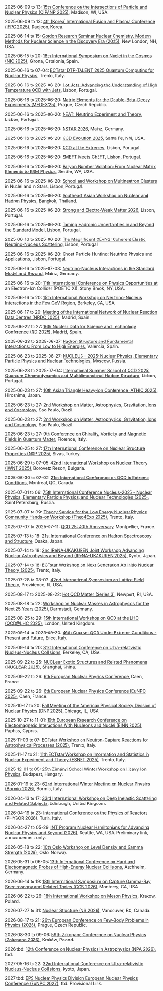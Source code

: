 2025-06-09 to 13: [15th Conference on the Intersections of Particle and Nuclear Physics (CIPANP 2025)](https://agenda.hep.wisc.edu/event/2257/ "Examines intersections of particle and nuclear physics. Topics include quark-gluon interactions, nuclear structure, and computational methods bridging particle physics and nuclear phenomena."), Madison, WI, USA.

2025-06-09 to 13: [4th (Korea) International Fusion and Plasma Conference (iFPC 2025)](https://i-fpc.org/2025/ "Focuses on fusion and plasma science, covering plasma confinement, fusion energy, and plasma diagnostics. Topics include tokamak physics, inertial confinement, and computational modeling, emphasizing advancements in fusion technology."), Daejeon, Korea.

2025-06-14 to 15: [Gordon Research Seminar Nuclear Chemistry, Modern Methods for Nuclear Science in the Discovery Era (2025)](https://www.grc.org/nuclear-chemistry-grs-conference/2025/ "Explores modern nuclear chemistry techniques. Topics include nuclear reactions, isotope production, and computational methods for nuclear structure, emphasizing advancements in experimental and theoretical approaches for nuclear science discovery."), New London, NH, USA.

2025-06-15 to 20: [18th International Symposium on Nuclei in the Cosmos (NIC 2025)](https://indico.icc.ub.edu/event/341/ "NIC 2025 explores nuclear astrophysics, focusing on nucleosynthesis, stellar evolution, and nuclear reactions. Topics include cosmic abundances, neutron star mergers, and computational astrophysics, with applications in understanding cosmic origins, emphasizing experimental and theoretical nuclear studies."), Girona, Catalonia, Spain.

2025-06-16 to 07-04: [ECTstar DTP-TALENT 2025 Quantum Computing for Nuclear Physics](https://indico.ectstar.eu/event/250/ "Covers quantum computing applications in nuclear physics. Topics include quantum algorithms for nuclear interactions, quantum simulation of many-body systems, and computational techniques for nuclear structure and dynamics."), Trento, Italy.

2025-06-16 to 2025-06-20: [Hot Jets: Advancing the Understanding of High Temperature QCD with Jets](https://indico.cern.ch/event/1410976/ "The workshop explores high-temperature QCD using jet physics, focusing on quark-gluon plasma. Topics include jet quenching, thermalization, and QCD thermodynamics. Discussions cover experimental results from LHC and RHIC, advancing strong interaction physics."), Lisbon, Portugal.

2025-06-16 to 2025-06-20: [Matrix Elements for the Double-Beta-Decay Experiments (MEDEX'25)](https://indico.cern.ch/event/1411041/ "MEDEX'25 focuses on matrix elements for double-beta decay, exploring neutrino physics. Topics include nuclear structure calculations, neutrinoless decay, and experimental sensitivities. Discussions cover theoretical models and experimental results from KamLAND-Zen, advancing neutrino mass studies."), Prague, Czech Republic.

2025-06-16 to 2025-06-20: [NEAT: Neutrino Experiment and Theory](https://indico.cern.ch/event/1411008/ "NEAT explores neutrino experiments and theory, focusing on fundamental properties. Topics include neutrino masses, mixing angles, and interactions. Discussions cover results from DUNE, T2K, and theoretical advancements, enhancing understanding of neutrino physics and cosmology."), Lisbon, Portugal.

2025-06-16 to 2025-06-20: [NSTAR 2026](https://nstar2026.org/ "NSTAR 2026 explores nucleon resonances, focusing on hadron physics. Topics include baryon spectroscopy, meson production, and QCD dynamics. Discussions cover experimental data from JLab and theoretical models, advancing understanding of strong interactions."), Mainz, Germany.

2025-06-16 to 2025-06-20: [QCD Evolution 2025](https://indico.cern.ch/event/1411000/ "QCD Evolution 2025 explores quantum chromodynamics evolution, focusing on parton distributions. Topics include DGLAP equations, small-x physics, and global fits. Discussions cover applications in LHC experiments and theoretical advancements in QCD."), Santa Fe, NM, USA.

2025-06-16 to 2025-06-20: [QCD at the Extremes](https://indico.cern.ch/event/1402306/ "The workshop explores QCD under extreme conditions, focusing on high-energy and high-density regimes. Topics include quark-gluon plasma, chiral symmetry, and heavy-ion collisions. Discussions cover experimental data from RHIC and theoretical models."), Lisbon, Portugal.

2025-06-16 to 2025-06-20: [SMEFT Meets ChEFT](https://indico.cern.ch/event/1402260/ "The workshop bridges Standard Model Effective Field Theory and Chiral Effective Field Theory, focusing on particle and nuclear physics. Topics include low-energy QCD, electroweak interactions, and precision measurements. Discussions advance theoretical and experimental synergies."), Lisbon, Portugal.

2025-06-16 to 2025-06-20: [Baryon Number Violation: From Nuclear Matrix Elements to BSM Physics](https://www.int.washington.edu/programs/25-91W/ "The workshop explores baryon number violation, focusing on nuclear and particle physics. Topics include neutrinoless double-beta decay, proton decay, and BSM models. Discussions cover experimental constraints and theoretical implications, advancing fundamental physics."), Seattle, WA, USA.

2025-06-16 to 2025-06-20: [School and Workshop on Multineutron Clusters in Nuclei and in Stars](https://indico.cern.ch/event/1411006/ "The school and workshop explore multineutron clusters in nuclei and stars, focusing on nuclear astrophysics. Topics include tetraneutron states, neutron star crusts, and clustering mechanisms. Discussions cover theoretical models and experimental data, advancing nuclear physics."), Lisbon, Portugal.

2025-06-16 to 2025-06-20: [Southeast Asian Workshop on Nuclear and Hadron Physics](https://indico.cern.ch/event/1402297/ "The workshop explores nuclear and hadron physics, focusing on regional advancements. Topics include hadron spectroscopy, nuclear structure, and QCD. Discussions cover experimental data from J-PARC and theoretical models, enhancing nuclear physics research."), Bangkok, Thailand.

2025-06-16 to 2025-06-20: [Strong and Electro-Weak Matter 2026](https://indico.cern.ch/event/1402346/ "SEWM 2026 explores strong and electroweak interactions, focusing on particle and nuclear physics. Topics include quark-gluon plasma, electroweak symmetry breaking, and lattice QCD. Discussions cover experimental and theoretical advancements."), Lisbon, Portugal.

2025-06-16 to 2025-06-20: [Taming Hadronic Uncertainties in and Beyond the Standard Model](https://indico.cern.ch/event/1402335/ "The workshop addresses hadronic uncertainties in particle physics, focusing on QCD. Topics include lattice QCD, parton distributions, and BSM phenomenology. Discussions cover experimental constraints and theoretical advancements, enhancing precision in Standard Model predictions."), Lisbon, Portugal.

2025-06-16 to 2025-06-20: [The Magnificent CEvNS: Coherent Elastic Neutrino-Nucleus Scattering](https://indico.cern.ch/event/1411017/ "MagCEvNS2025 explores coherent elastic neutrino-nucleus scattering, focusing on low-energy physics. Topics include CEvNS measurements, neutrino properties, and dark matter. Discussions cover experimental techniques and theoretical implications, advancing neutrino physics."), Lisbon, Portugal.

2025-06-16 to 2025-06-20: [Ghost Particle Hunting: Neutrino Physics and Applications](https://indico.cern.ch/event/1410990/ "Honoring John Learned, the workshop explores neutrino physics and its societal applications. Topics include neutrino oscillations, reactor monitoring, and dark matter searches. Discussions cover experimental techniques and theoretical models, advancing neutrino research."), Lisbon, Portugal.

2025-06-16 to 2025-07-03: [Neutrino-Nucleus Interactions in the Standard Model and Beyond](https://www.mitp.uni-mainz.de/neutrino-nucleus-interactions-2025/ "The program explores neutrino-nucleus interactions, focusing on particle and nuclear physics. Topics include cross-section measurements, nuclear effects, and beyond-Standard-Model physics. Discussions cover experimental data from NOvA and theoretical models, advancing neutrino physics."), Mainz, Germany.

2025-06-16 to 20: [11th International Conference on Physics Opportunities at an Electron-Ion Collider (POETIC XI)](https://indico.cern.ch/event/1381256/ "POETIC XI explores the physics potential of electron-ion colliders, focusing on QCD in nuclear matter. Key topics include parton distribution functions, gluon saturation, and spin physics. The conference highlights experimental opportunities at facilities like the EIC, with discussions on deep inelastic scattering, jet production, and nuclear structure insights from high-energy collisions."), Stony Brook, NY, USA.

2025-06-16 to 20: [15th International Workshop on Neutrino-Nucleus Interactions in the Few GeV Region](https://nuint2025.lbl.gov/ "NuInt 2025 focuses on neutrino-nucleus interactions in the few-GeV energy range, critical for neutrino oscillation experiments. Topics include cross-section measurements, nuclear effects, and final-state interactions. The workshop discusses data from experiments like T2K and NOvA, alongside theoretical models to improve precision in neutrino physics."), Berkeley, CA, USA.

2025-06-17 to 20: [Meeting of the International Network of Nuclear Reaction Data Centres (NRDC 2025)](https://www-nds.iaea.org/nrdc/nrdc_2025/ "NRDC 2025 focuses on nuclear reaction data, covering cross-section measurements, data compilation, and evaluation. Topics include nuclear databases, reaction modeling, and applications in nuclear energy and astrophysics, emphasizing standardized nuclear data."), Madrid, Spain.

2025-06-22 to 27: [16th Nuclear Data for Science and Technology Conference (ND 2025)](https://nd2025madrid.com "ND 2025 focuses on nuclear data, covering cross-section measurements, nuclear reaction modeling, and data evaluation. Topics include applications in nuclear energy, astrophysics, and medical isotopes, emphasizing accurate nuclear data for scientific advancements."), Madrid, Spain.

2025-06-23 to 2025-06-27: [Hadron Structure and Fundamental Interactions: From Low to High Energies](https://www.hsfi.org/ "HSFI explores hadron structure and fundamental interactions across energy scales. Topics include parton distributions, QCD dynamics, and electroweak interactions. Discussions cover experimental results from LHC and theoretical models for strong interactions."), Valencia, Spain.

2025-06-23 to 2025-06-27: [NUCLEUS – 2025: Nuclear Physics, Elementary Particle Physics and Nuclear Technologies](https://nucleus.sinp.msu.ru/ "NUCLEUS 2025 explores nuclear and particle physics, focusing on fundamental interactions. Topics include nuclear structure, quark-gluon plasma, and detector technologies. Discussions cover experimental results from LHC and applications in nuclear technology."), Moscow, Russia.

2025-06-23 to 2025-07-04: [International Summer School of QCD 2025: Quantum Chromodynamics and Multidimensional Hadron Structure](https://indico.cern.ch/event/1402259/ "The summer school trains researchers in QCD, focusing on hadron structure. Topics include parton distributions, transverse momentum distributions, and lattice QCD. Lectures cover experimental data from LHC and theoretical models, advancing understanding of strong interactions."), Lisbon, Portugal.

2025-06-23 to 27: [10th Asian Triangle Heavy-Ion Conference (ATHIC 2025)](https://indico.cern.ch/event/1381254/ "The conference focuses on heavy-ion collisions, exploring quark-gluon plasma formation, nuclear matter under extreme conditions, and hadron interactions. Topics include jet physics, collective dynamics, and chiral symmetry restoration, with emphasis on experimental results from RHIC and LHC. Theoretical advancements in QCD at high energy and density are also discussed, alongside novel probes of nuclear structure."), Hiroshima, Japan.

2025-06-23 to 27: [2nd Workshop on Matter, Astrophysics, Gravitation, Ions and Cosmology](https://magic2025.org/ "The workshop explores intersections of astrophysics, gravitation, and nuclear physics. Topics include gravitational waves, neutron star equations of state, and high-energy astrophysical phenomena. Discussions cover observational data from LIGO and theoretical models for compact objects and cosmological evolution."), Sao Paulo, Brazil.

2025-06-23 to 27: [2nd Workshop on Matter, Astrophysics, Gravitation, Ions and Cosmology](https://magic2025.org/ "The workshop explores intersections of astrophysics, gravitation, and nuclear physics. Topics include gravitational waves, neutron star equations of state, and high-energy astrophysical phenomena. Discussions cover observational data from LIGO and theoretical models for compact objects and cosmological evolution."), Sao Paulo, Brazil.

2025-06-23 to 27: [9th Conference on Chirality, Vorticity and Magnetic Fields in Quantum Matter](https://indico.cern.ch/event/1402262/ "The conference explores chirality, vorticity, and magnetic fields in quantum matter, focusing on QCD and condensed matter. Topics include chiral anomalies, topological effects, and spin dynamics. Discussions cover applications in heavy-ion collisions and quantum materials, bridging experiment and theory."), Florence, Italy.

2025-06-25 to 27: [17th International Conference on Nuclear Structure Properties (NSP 2025)](https://nsp2025.cumhuriyet.edu.tr/ "Examines nuclear structure and properties. Topics include nuclear models, spectroscopy, and reaction mechanisms, with applications in understanding nuclear interactions and fundamental physics."), Sivas, Turkey.

2025-06-29 to 07-05: [42nd International Workshop on Nuclear Theory (IWNT 2025)](http://ntl.inrne.bas.bg/workshop/2025/ "Covers theoretical nuclear physics. Topics include nuclear interactions, many-body systems, and computational methods for nuclear structure and reactions, with a focus on advancing theoretical models."), Borovetz Resort, Bulgaria.

2025-06-30 to 07-02: [21st International Conference on QCD in Extreme Conditions](https://xqd2025.iop.org/ "XQCD 2025 focuses on QCD under extreme conditions, such as high temperature and density. Topics include quark-gluon plasma, chiral symmetry, and lattice QCD simulations. The conference discusses experimental results from RHIC and LHC, alongside theoretical models for phase transitions in nuclear matter."), Montreal, QC, Canada.

2025-07-01 to 06: [75th International Conference Nucleus-2025 - Nuclear Physics, Elementary Particle Physics, and Nuclear Technologies (2025)](https://indico.spbu.ru/event/1/ "Nucleus-2025 focuses on nuclear and particle physics, covering nuclear reactions, quark-gluon plasma, and accelerator technologies. Topics include nuclear structure, particle detection, and applications in energy and medicine, emphasizing experimental and theoretical advancements."), Saint Petersburg, Russia.

2025-07-07 to 09: [Theory Service for the Low Energy Nuclear Physics Community Hands-on Workshop (Theo4Exp 2025)](https://indico.ectstar.eu/event/237/ "Focuses on theoretical tools for low-energy nuclear physics. Topics include computational modeling, nuclear reaction theory, and hands-on applications for experimental data analysis in nuclear physics research."), Trento, Italy.

2025-07-07 to 2025-07-11: [QCD 25: 40th Anniversary](https://qcd25.sciencesconf.org/ "Celebrating 40 years, QCD 25 explores quantum chromodynamics advancements. Topics include lattice QCD, jet physics, and quark-gluon plasma. Discussions cover experimental results from LHC and theoretical developments, advancing strong interaction physics."), Montpellier, France.

2025-07-13 to 18: [21st International Conference on Hadron Spectroscopy and Structure](https://hadron2025.org/ "HADRON 2025 focuses on hadron spectroscopy and structure, exploring QCD dynamics. Topics include exotic hadrons, quark-gluon interactions, and hadron resonances. The conference discusses experimental results from LHCb, Belle II, and JLab, alongside theoretical advancements in lattice QCD and effective field theories."), Osaka, Japan.

2025-07-14 to 18: [2nd IReNA-UKAKUREN Joint Workshop Advancing Nuclear Astrophysics and Beyond (IReNA-UKAKUREN 2025)](https://www.jinaweb.org/events/2nd-irena-ukakuren-joint-workshop-advancing-nuclear-astrophysics-and-beyond "This workshop focuses on nuclear astrophysics, covering nucleosynthesis, stellar explosions, and nuclear reactions. Topics include neutron star mergers, cosmic ray production, and applications in cosmology, emphasizing experimental and theoretical advancements in nuclear astrophysical research."), Kyoto, Japan.

2025-07-14 to 18: [ECTstar Workshop on Next Generation Ab Initio Nuclear Theory (2025)](https://indico.ectstar.eu/event/238/ "This workshop focuses on ab initio nuclear theory, covering quantum many-body methods, nuclear interactions, and computational techniques. Topics include nuclear structure, reactions, and applications in astrophysics, emphasizing high-precision theoretical models for nuclear systems."), Trento, Italy.

2025-07-28 to 08-02: [42nd International Symposium on Lattice Field Theory](https://lattice2025.org/ "Lattice 2025 focuses on lattice field theory, exploring QCD and beyond-Standard-Model physics. Topics include lattice QCD simulations, chiral symmetry, and phase transitions. The symposium discusses computational techniques and their applications to hadron spectroscopy, nuclear physics, and electroweak interactions."), Providence, RI, USA.

2025-08-17 to 2025-08-22: [Hot QCD Matter (Series 3)](https://indico.cern.ch/event/1402310/ "The workshop explores hot QCD matter, focusing on quark-gluon plasma. Topics include chiral symmetry, heavy-ion collisions, and lattice QCD. Discussions cover experimental data from LHC and theoretical models, advancing nuclear physics insights."), Newport, RI, USA.

2025-08-18 to 22: [Workshop on Nuclear Masses in Astrophysics for the Next 25 Years (2025)](https://indico.gsi.de/event/22417/ "This workshop explores nuclear masses in astrophysics, covering mass measurements, nuclear reactions, and nucleosynthesis. Topics include stellar evolution, neutron star physics, and applications in cosmology, emphasizing high-precision nuclear data for astrophysical modeling and simulations."), Darmstadt, Germany.

2025-08-25 to 29: [15th International Workshop on QCD at the LHC (QCD@LHC 2025)](https://indico.cern.ch/event/1402312/ "QCD@LHC 2025 focuses on quantum chromodynamics at the Large Hadron Collider, covering jet production, parton distributions, and heavy quark physics. Topics include perturbative QCD, soft gluon resummation, and event shapes. The workshop discusses experimental results from ATLAS, CMS, and LHCb, alongside theoretical advancements in QCD calculations."), London, United Kingdom.

2025-09-14 to 2025-09-20: [46th Course: QCD Under Extreme Conditions - Present and Future](https://indico.cern.ch/event/1402321/ "The school/workshop explores QCD under extreme conditions, focusing on high-temperature and high-density regimes. Topics include quark-gluon plasma, chiral symmetry restoration, and lattice QCD simulations. Discussions cover experimental results from RHIC and LHC, advancing theoretical models for nuclear matter."), Erice, Italy.

2025-09-14 to 20: [31st International Conference on Ultra-relativistic Nucleus-Nucleus Collisions](https://qm2025.lbl.gov/ "Quark Matter 2025 focuses on ultra-relativistic nucleus-nucleus collisions, exploring quark-gluon plasma and QCD dynamics. Topics include jet quenching, heavy quark production, and collective flow. The conference discusses experimental results from LHC and RHIC, alongside theoretical advancements in high-energy nuclear physics."), Berkeley, CA, USA.

2025-09-22 to 25: [NUCLear Exotic Structures and Related Phenomena (NUCLEAR 2025)](https://napp.fudan.edu.cn/event/52/ "Investigates exotic nuclear structures, covering superheavy nuclei, nuclear clustering, and reaction mechanisms. Topics include nuclear spectroscopy, theoretical modeling, and applications in nuclear physics, emphasizing experimental and computational advancements."), Shanghai, China.

2025-09-22 to 26: [6th European Nuclear Physics Conference](https://eunpc2025.org/ "EuNPC2025 explores nuclear physics, focusing on nuclear structure, reactions, and astrophysics. Topics include exotic nuclei, nuclear forces, and nucleosynthesis. The conference discusses experimental results from GANIL and theoretical advancements in nuclear models, advancing fundamental and applied nuclear science."), Caen, France.

2025-09-22 to 26: [6th European Nuclear Physics Conference (EuNPC 2025)](https://indico.in2p3.fr/event/30430/ "EuNPC 2025 focuses on nuclear physics, covering nuclear structure, reactions, and astrophysics. Topics include exotic nuclei, nuclear fusion, and applications in energy and cosmology, emphasizing experimental and theoretical advances in nuclear science and technology."), Caen, France.

2025-10-17 to 20: [Fall Meeting of the American Physical Society Division of Nuclear Physics (DNP 2025)](https://indico.phy.anl.gov/event/58/ "Explores nuclear physics advancements, covering nuclear structure, reactions, and astrophysics. Topics include quark-gluon interactions, rare isotopes, and computational modeling, emphasizing experimental and theoretical developments in fundamental physics."), Chicago, IL, USA.

2025-10-27 to 11-01: [16th European Research Conference on Electromagnetic Interactions With Nucleons and Nuclei (EINN 2025)](https://2025.einnconference.org "EINN 2025 focuses on electromagnetic interactions with nucleons and nuclei, covering scattering experiments, nuclear structure, and QCD. Topics include applications in particle physics and astrophysics, emphasizing experimental and theoretical studies of electromagnetic probes in nuclear science."), Paphos, Cyprus.

2025-11-03 to 07: [ECTstar Workshop on Neutron-Capture Reactions for Astrophysical Processes (2025)](https://indico.ectstar.eu/event/246/ "This workshop explores neutron-capture reactions, covering nucleosynthesis, nuclear reaction rates, and astrophysical modeling. Topics include applications in stellar evolution, supernovae, and cosmology, emphasizing experimental and computational studies of nuclear processes in astrophysical environments."), Trento, Italy.

2025-11-17 to 21: [11th ECTstar Workshop on Information and Statistics in Nuclear Experiment and Theory (ESNET 2025)](https://indico.ectstar.eu/event/247/ "ESNET 2025 explores statistical methods in nuclear physics, covering Bayesian analysis, uncertainty quantification, and experimental design. Topics include applications in nuclear reactions, astrophysics, and nuclear structure, emphasizing computational and statistical tools for nuclear experiment analysis."), Trento, Italy.

2025-12-01 to 05: [25th Zimányi School Winter Workshop on Heavy Ion Physics](https://zimanyischool.kfki.hu/ "The workshop focuses on heavy-ion physics, exploring quark-gluon plasma, hadronization, and QCD under extreme conditions. Topics include jet quenching, collective flow, and strangeness production. Experimental results from RHIC and LHC are discussed, alongside theoretical models like lattice QCD and hydrodynamics, advancing understanding of strongly interacting matter."), Budapest, Hungary.

2026-01-19 to 23: [62nd International Winter Meeting on Nuclear Physics (Bormio 2026)](https://bormiomeeting.com/ "Explores advancements in nuclear physics. Topics include nuclear structure, reactions, and astrophysical applications, with a focus on experimental and theoretical developments in nuclear science."), Bormio, Italy.

2026-04-13 to 17: [33rd International Workshop on Deep Inelastic Scattering and Related Subjects](https://dis2026.desy.de/ "DIS2026 explores deep inelastic scattering, focusing on QCD and nuclear structure. Topics include parton distributions, small-x physics, and spin dynamics. The workshop discusses experimental results from LHC, HERA, and future colliders, alongside theoretical advancements in QCD calculations."), Edinburgh, United Kingdom.

2026-04-19 to 23: [International Conference on the Physics of Reactors (PHYSOR 2026)](https://www.physor2026.org/ "Covers nuclear reactor physics and technology. Topics include reactor design, neutron transport, computational modeling, and safety analysis for advanced nuclear energy systems."), Turin, Italy.

2026-04-27 to 05-29: [INT Program Nuclear Hamiltonians for Advancing Nuclear Physics and Beyond (2026)](https://www.int.washington.edu/programs-and-workshops-list "Focuses on nuclear Hamiltonians, covering effective field theories, ab initio methods, and many-body techniques. Topics include nuclear interactions, quantum simulations, and applications in nuclear and particle physics, emphasizing theoretical advancements."), Seattle, WA, USA. Preliminary link, announcement only.

2026-05-18 to 22: [10th Oslo Workshop on Level Density and Gamma Strength (2026)](https://www.mn.uio.no/fysikk/english/research/news-and-events/events/conferences/gamma10/ "This workshop focuses on nuclear level density and gamma strength, covering nuclear reactions, statistical models, and spectroscopy. Topics include applications in nuclear astrophysics and reactor physics, emphasizing experimental and theoretical methods for nuclear structure analysis."), Oslo, Norway.

2026-05-31 to 06-05: [13th International Conference on Hard and Electromagnetic Probes of High-Energy Nuclear Collisions](https://hardprobes2026.org/ "Hard Probes 2026 examines hard and electromagnetic probes in high-energy nuclear collisions, focusing on quark-gluon plasma and QCD dynamics. Topics include jet quenching, photon production, and heavy quark dynamics. Experimental results from LHC and RHIC are discussed, alongside theoretical models for parton energy loss and nuclear modifications."), Aschheim, Germany.

2026-06-14 to 19: [18th International Symposium on Capture Gamma-Ray Spectroscopy and Related Topics (CGS 2026)](https://mpi-hd.mpg.de/mpi/de/forschung/abteilungen-und-gruppen/gespeicherte-und-gekuehlte-ionen/veranstaltungen/konferenzen "CGS 2026 focuses on capture gamma-ray spectroscopy, covering nuclear reactions, gamma decay, and nuclear structure. Topics include applications in astrophysics, nuclear energy, and medical physics, emphasizing experimental and theoretical studies of gamma-ray interactions."), Monterey, CA, USA.

2026-06-22 to 26: [18th International Workshop on Meson Physics](https://meson2026.com/ "MESON 2026 explores meson physics, focusing on production, decays, and interactions in QCD. Topics include light and heavy mesons, exotic states, and meson spectroscopy. The workshop discusses experimental results from LHCb, Belle II, and JLab, alongside theoretical advancements in lattice QCD and effective field theories."), Krakow, Poland.

2026-07-27 to 31: [Nuclear Structure (NS 2026)](https://indico.triumf.ca/event/745/ "NS 2026 focuses on nuclear structure, covering shell models, nuclear interactions, and spectroscopy. Topics include applications in nuclear astrophysics, particle physics, and energy, emphasizing experimental and computational methods for understanding nuclear properties and dynamics."), Vancouver, BC, Canada.

2026-08-17 to 21: [26th European Conference on Few-Body Problems in Physics (2026)](https://indico.cern.ch/event/1441702/ "This conference explores few-body problems, covering nuclear interactions, scattering theory, and quantum mechanics. Topics include applications in nuclear physics, astrophysics, and particle physics, emphasizing theoretical and computational methods for few-body system dynamics."), Prague, Czech Republic.

2026-08-30 to 09-06: [59th Zakopane Conference on Nuclear Physics (Zakopane 2026)](https://zakopane2026.ifj.edu.pl "Zakopane 2026 focuses on nuclear physics, covering nuclear structure, reactions, and astrophysics. Topics include quark-gluon plasma, nuclear spectroscopy, and neutrino physics, emphasizing experimental and theoretical advances in understanding nuclear phenomena and applications."), Kraków, Poland.

2026 tbd: [12th Conference on Nuclear Physics in Astrophysics (NPA 2026)](https://members.eps.org/blogpost/739426/News "NPA-XII 2026 focuses on nuclear astrophysics, covering nucleosynthesis, stellar evolution, and nuclear reactions. Topics include applications in supernovae, neutron stars, and cosmology, emphasizing experimental and theoretical studies of nuclear processes in astrophysical environments."), tbd.

2027-05-16 to 22: [32nd International Conference on Ultra-relativistic Nucleus-Nucleus Collisions](https://qm2027.org/ "Quark Matter 2027 examines ultra-relativistic nucleus-nucleus collisions, focusing on quark-gluon plasma and QCD dynamics. Topics include collective flow, heavy quark production, and jet quenching. The conference discusses experimental results from LHC and RHIC, alongside theoretical advancements in nuclear matter."), Kyoto, Japan.

2027 tbd: [EPS Nuclear Physics Division European Nuclear Physics Conference (EuNPC 2027)](https://members.eps.org/blogpost/739426/509153/Call-for-bids-European-Nuclear-Physics-Conference-2027-EuNPC-2027 "Explores advancements in nuclear physics. Topics include nuclear structure, reactions, and computational modeling, with applications in particle physics and astrophysics."), tbd. Provisional Link.

